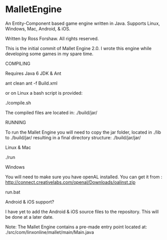 MalletEngine
============

An Entity-Component based game engine written in Java. Supports Linux, Windows, Mac, Android, &amp; iOS.

Written by Ross Forshaw. All rights reserved.

This is the initial commit of Mallet Engine 2.0. I wrote this engine while developing some 
games in my spare time.

COMPILING

Requires Java 6 JDK & Ant

ant clean
ant -f Build.xml

or on Linux a bash script is provided:

./compile.sh

The compiled files are located in: ./build/jar/

RUNNING

To run the Mallet Engine you will need to copy the jar folder, located in ./lib to ./build/jar/ resulting 
in a final directory structure: ./build/jar/jar/

Linux &amp; Mac

./run

Windows

You will need to make sure you have openAL installed. You can get it from : http://connect.creativelabs.com/openal/Downloads/oalinst.zip

run.bat


Android &amp; iOS support?

I have yet to add the Android &amp; iOS source files to the repository. This will be done at a later date.

Note:
The Mallet Engine contains a pre-made entry point located at: ./src/com/linxonline/mallet/main/Main.java
